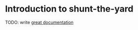 # Introduction to shunt-the-yard

TODO: write [great documentation](http://jacobian.org/writing/what-to-write/)
